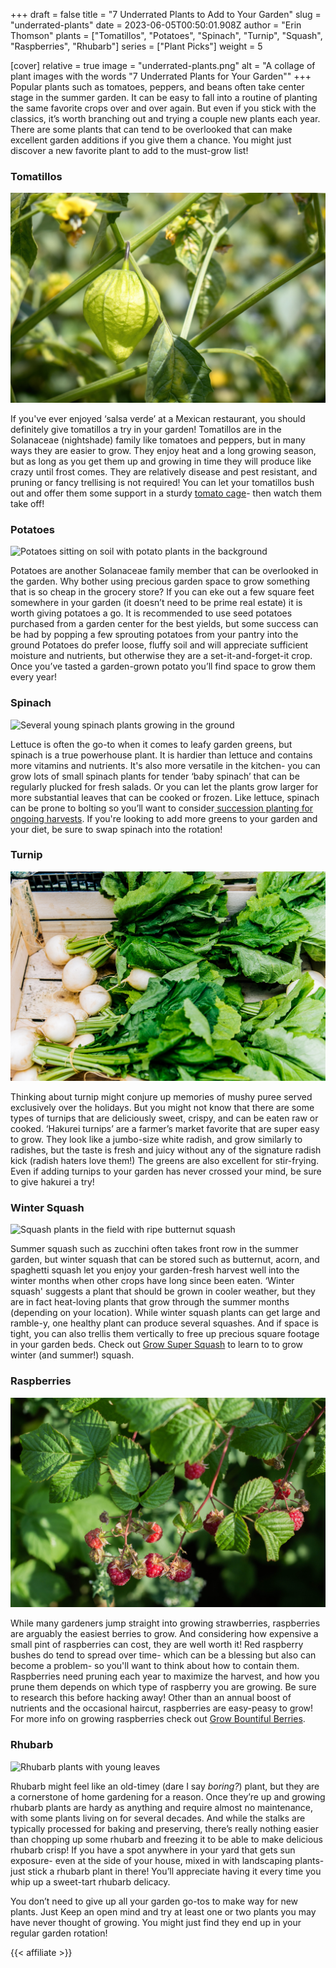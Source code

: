 +++
draft = false
title = "7 Underrated Plants to Add to Your Garden"
slug = "underrated-plants"
date = 2023-06-05T00:50:01.908Z
author = "Erin Thomson"
plants = ["Tomatillos", "Potatoes", "Spinach", "Turnip", "Squash", "Raspberries", "Rhubarb"]
series = ["Plant Picks"]
weight = 5

[cover]
relative = true
image = "underrated-plants.png"
alt = "A collage of plant images with the words \"7 Underrated Plants for Your Garden\""
+++
Popular plants such as tomatoes, peppers, and beans often take center stage in the summer garden. It can be easy to fall into a routine of planting the same favorite crops over and over again. But even if you stick with the classics, it’s worth branching out and trying a couple new plants each year. There are some plants that can tend to be overlooked that can make excellent garden additions if you give them a chance. You might just discover a new favorite plant to add to the must-grow list!

### Tomatillos

![A tomatillo plant with flowers and tomatillos](tomatillo.jpg)

If you've ever enjoyed ‘salsa verde’ at a Mexican restaurant, you should definitely give tomatillos a try in your garden! Tomatillos are in the Solanaceae (nightshade) family like tomatoes and peppers, but in many ways they are easier to grow. They enjoy heat and a long growing season, but as long as you get them up and growing in time they will produce like crazy until frost comes. They are relatively disease and pest resistant, and pruning or fancy trellising is not required! You can let your tomatillos bush out and offer them some support in a sturdy [tomato cage](https://www.amazon.com/s?k=tomato+cage)- then watch them take off!

### Potatoes

![Potatoes sitting on soil with potato plants in the background](potatoes-ground.jpg)

Potatoes are another Solanaceae family member that can be overlooked in the garden. Why bother using precious garden space to grow something that is so cheap in the grocery store? If you can eke out a few square feet somewhere in your garden (it doesn’t need to be prime real estate) it is worth giving potatoes a go. It is recommended to use seed potatoes purchased from a garden center for the best yields, but some success can be had by popping a few sprouting potatoes from your pantry into the ground Potatoes do prefer loose, fluffy soil and  will appreciate sufficient moisture and nutrients, but otherwise they are a set-it-and-forget-it crop. Once you’ve tasted a garden-grown potato you’ll find space to grow them every year!

### Spinach

![Several young spinach plants growing in the ground](spinach.jpg)

Lettuce is often the go-to when it comes to leafy garden greens, but spinach is a true powerhouse plant. It is hardier than lettuce and contains more vitamins and nutrients. It's also more versatile in the kitchen- you can grow lots of small spinach plants for tender ‘baby spinach’ that can be regularly plucked for fresh salads. Or you can let the plants grow larger for more substantial leaves that can be cooked or frozen. Like lettuce, spinach can be prone to bolting so you’ll want to consider[ succession planting for ongoing harvests](https://blog.planter.garden/posts/succession-planting-for-nonstop-harvests/). If you're looking to add more greens to your garden and your diet, be sure to swap spinach into the rotation!

### Turnip

![Bunches of hakurei turnips in a wooden box](hakurei-turnips.jpg)

Thinking about turnip might conjure up memories of mushy puree served exclusively over the holidays. But you might not know that there are some types of turnips that are deliciously sweet, crispy, and can be eaten raw or cooked. ‘Hakurei turnips’ are a farmer’s market favorite that are super easy to grow. They look like a jumbo-size white radish, and grow similarly to radishes, but the taste is fresh and juicy without any of the signature radish kick (radish haters love them!) The greens are also excellent for stir-frying. Even if adding turnips to your garden has never crossed your mind, be sure to give hakurei a try!

### Winter Squash

![Squash plants in the field with ripe butternut squash](squash.jpg)

Summer squash such as zucchini often takes front row in the summer garden, but winter squash that can be stored such as butternut, acorn, and spaghetti squash let you enjoy your garden-fresh harvest well into the winter months when other crops have long since been eaten. ‘Winter squash' suggests a plant that should be grown in cooler weather, but they are in fact heat-loving plants that grow through the summer months (depending on your location). While winter squash plants can get large and ramble-y, one healthy plant can produce several squashes. And if space is tight, you can also trellis them vertically to free up precious square footage in your garden beds. Check out [Grow Super Squash](https://blog.planter.garden/posts/grow-super-squash/) to learn to to grow winter (and summer!) squash.

### Raspberries

![A raspberry bush with raspberries](raspberry.jpg)

While many gardeners jump straight into growing strawberries, raspberries are arguably the easiest berries to grow. And considering how expensive a small pint of raspberries can cost, they are well worth it! Red raspberry bushes do tend to spread over time- which can be a blessing but also can become a problem- so you'll want to think about how to contain them. Raspberries need pruning each year to maximize the harvest, and how you prune them depends on which type of raspberry you are growing. Be sure to research this before hacking away! Other than an annual boost of nutrients and the occasional haircut, raspberries are easy-peasy to grow! For more info on growing raspberries check out [Grow Bountiful Berries](https://blog.planter.garden/posts/grow-bountiful-berries/).

### Rhubarb

![Rhubarb plants with young leaves](rhubarb.jpg)

Rhubarb might feel like an old-timey (dare I say *boring?*) plant, but they are a cornerstone of home gardening for a reason. Once they’re up and growing rhubarb plants are hardy as anything and require almost no maintenance, with some plants living on for several decades. And while the stalks are typically processed for baking and preserving, there’s really nothing easier than chopping up some rhubarb and freezing it to be able to make delicious rhubarb crisp! If you have a spot anywhere in your yard that gets sun exposure- even at the side of your house, mixed in with landscaping plants- just stick a rhubarb plant in there! You’ll appreciate having it every time you whip up a sweet-tart rhubarb delicacy.

You don’t need to give up all your garden go-tos to make way for new plants. Just Keep an open mind and try at least one or two plants you may have never thought of growing. You might just find they end up in your regular garden rotation!

{{< affiliate >}}